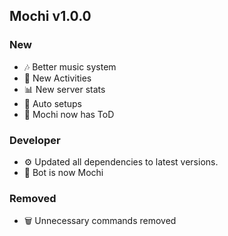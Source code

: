 ## Mochi v1.0.0

### New
* 🎶 Better music system
* 🎉 New Activities
* 📊 New server stats
* 🤖 Auto setups
* 📜 Mochi now has ToD

### Developer
* ⚙️ Updated all dependencies to latest versions.
* 🤖 Bot is now Mochi

### Removed
* 🗑️ Unnecessary commands removed


